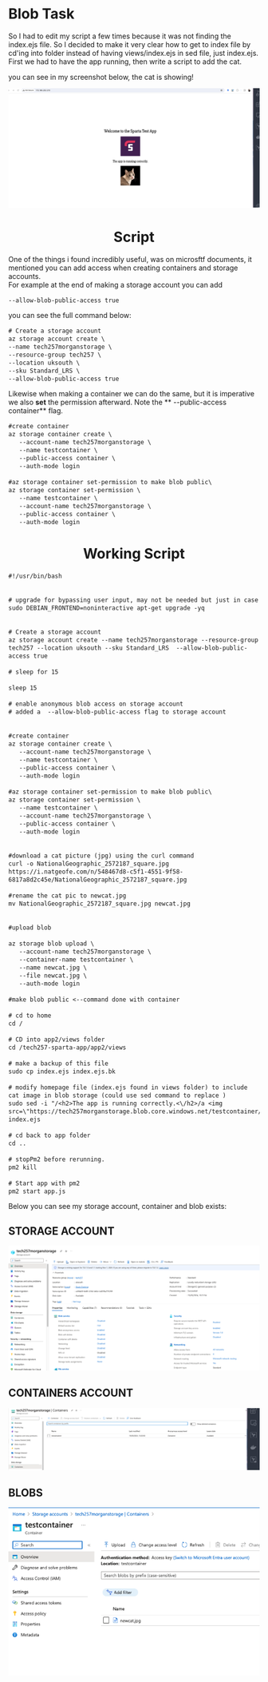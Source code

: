 # Blob Task

So I had to edit my script a few times because it was not finding the index.ejs file. So I decided to make it very clear how to get to index file by cd'ing into folder instead of having views/index.ejs in sed file, just index.ejs. First we had to have the app running, then write a script to add the cat.

you can see in my screenshot below, the cat is showing!

![alt text](<Screenshot 2024-03-15 at 10.28.18.png>)

# <center> Script <center/>

One of the things i found incredibly useful, was on microsftf documents, it mentioned you can add access when creating containers and storage accounts.<br>
For example at the end of making a storage account you can add 
 ```
 --allow-blob-public-access true
 ```
 you can see the full command below:
 <br>

  ```
# Create a storage account
az storage account create \
 --name tech257morganstorage \
 --resource-group tech257 \
 --location uksouth \
 --sku Standard_LRS \
 --allow-blob-public-access true
 ```

 Likewise when making a container we can do the same, but it is imperative we also **set** the permission afterward. Note the ** --public-access container** flag. 

 ```
#create container
 az storage container create \
    --account-name tech257morganstorage \
    --name testcontainer \
    --public-access container \
    --auth-mode login

#az storage container set-permission to make blob public\
az storage container set-permission \
    --name testcontainer \
    --account-name tech257morganstorage \
    --public-access container \
    --auth-mode login
 ```


# <center> Working Script <center/>

 ```
 #!/usr/bin/bash


# upgrade for bypassing user input, may not be needed but just in case
sudo DEBIAN_FRONTEND=noninteractive apt-get upgrade -yq


# Create a storage account
az storage account create --name tech257morganstorage --resource-group tech257 --location uksouth --sku Standard_LRS  --allow-blob-public-access true

# sleep for 15

sleep 15

# enable anonymous blob access on storage account
# added a  --allow-blob-public-access flag to storage account


#create container
 az storage container create \
    --account-name tech257morganstorage \
    --name testcontainer \
    --public-access container \
    --auth-mode login

#az storage container set-permission to make blob public\
az storage container set-permission \
    --name testcontainer \
    --account-name tech257morganstorage \
    --public-access container \
    --auth-mode login


#download a cat picture (jpg) using the curl command
curl -o NationalGeographic_2572187_square.jpg https://i.natgeofe.com/n/548467d8-c5f1-4551-9f58-6817a8d2c45e/NationalGeographic_2572187_square.jpg

#rename the cat pic to newcat.jpg
mv NationalGeographic_2572187_square.jpg newcat.jpg


#upload blob

az storage blob upload \
    --account-name tech257morganstorage \
    --container-name testcontainer \
    --name newcat.jpg \
    --file newcat.jpg \
    --auth-mode login

#make blob public <--command done with container

# cd to home
cd /

# CD into app2/views folder
cd /tech257-sparta-app/app2/views

# make a backup of this file
sudo cp index.ejs index.ejs.bk

# modify homepage file (index.ejs found in views folder) to include cat image in blob storage (could use sed command to replace )
sudo sed -i "/<h2>The app is running correctly.<\/h2>/a <img src=\"https://tech257morganstorage.blob.core.windows.net/testcontainer/newcat.jpg\">" index.ejs

# cd back to app folder
cd ..

# stopPm2 before rerunning.
pm2 kill 

# Start app with pm2
pm2 start app.js
 ```

 Below you can see my storage account, container and blob exists:

## STORAGE ACCOUNT
 ![alt text](<Screenshot 2024-03-15 at 10.39.54.png>)

 ## CONTAINERS ACCOUNT

 ![alt text](<Screenshot 2024-03-15 at 10.40.39.png>)

## BLOBS

 ![alt text](<Screenshot 2024-03-15 at 10.44.05.png>)